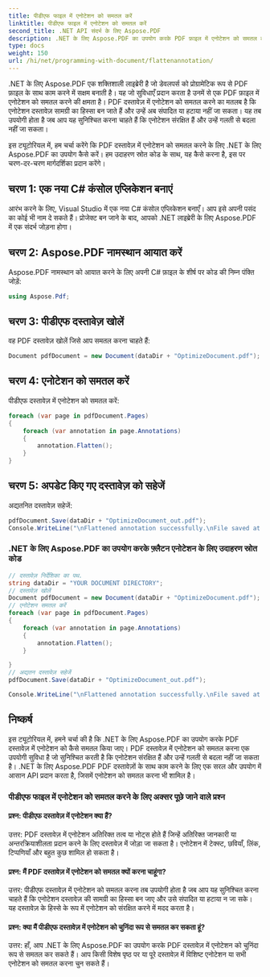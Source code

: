 ```yaml
---
title: पीडीएफ फाइल में एनोटेशन को समतल करें
linktitle: पीडीएफ फाइल में एनोटेशन को समतल करें
second_title: .NET API संदर्भ के लिए Aspose.PDF
description: .NET के लिए Aspose.PDF का उपयोग करके PDF फ़ाइल में एनोटेशन को समतल करना सीखें। एनोटेशन को सुरक्षित रखें और आकस्मिक परिवर्तन को रोकें।
type: docs
weight: 150
url: /hi/net/programming-with-document/flattenannotation/
---
```

.NET के लिए Aspose.PDF एक शक्तिशाली लाइब्रेरी है जो डेवलपर्स को प्रोग्रामेटिक रूप से PDF फ़ाइल के साथ काम करने में सक्षम बनाती है। यह जो सुविधाएँ प्रदान करता है उनमें से एक PDF फ़ाइल में एनोटेशन को समतल करने की क्षमता है। PDF दस्तावेज़ में एनोटेशन को समतल करने का मतलब है कि एनोटेशन दस्तावेज़ सामग्री का हिस्सा बन जाते हैं और उन्हें अब संपादित या हटाया नहीं जा सकता। यह तब उपयोगी होता है जब आप यह सुनिश्चित करना चाहते हैं कि एनोटेशन संरक्षित हैं और उन्हें गलती से बदला नहीं जा सकता।

इस ट्यूटोरियल में, हम चर्चा करेंगे कि PDF दस्तावेज़ में एनोटेशन को समतल करने के लिए .NET के लिए Aspose.PDF का उपयोग कैसे करें। हम उदाहरण स्रोत कोड के साथ, यह कैसे करना है, इस पर चरण-दर-चरण मार्गदर्शिका प्रदान करेंगे।

## चरण 1: एक नया C# कंसोल एप्लिकेशन बनाएं
आरंभ करने के लिए, Visual Studio में एक नया C# कंसोल एप्लिकेशन बनाएँ। आप इसे अपनी पसंद का कोई भी नाम दे सकते हैं। प्रोजेक्ट बन जाने के बाद, आपको .NET लाइब्रेरी के लिए Aspose.PDF में एक संदर्भ जोड़ना होगा।

## चरण 2: Aspose.PDF नामस्थान आयात करें
Aspose.PDF नामस्थान को आयात करने के लिए अपनी C# फ़ाइल के शीर्ष पर कोड की निम्न पंक्ति जोड़ें:

```csharp
using Aspose.Pdf;
```

## चरण 3: पीडीएफ दस्तावेज़ खोलें
वह PDF दस्तावेज़ खोलें जिसे आप समतल करना चाहते हैं:

```csharp
Document pdfDocument = new Document(dataDir + "OptimizeDocument.pdf");
```

## चरण 4: एनोटेशन को समतल करें
पीडीएफ दस्तावेज़ में एनोटेशन को समतल करें:

```csharp
foreach (var page in pdfDocument.Pages)
{
    foreach (var annotation in page.Annotations)
    {
        annotation.Flatten();
    }
}
```

## चरण 5: अपडेट किए गए दस्तावेज़ को सहेजें
अद्यतनित दस्तावेज़ सहेजें:

```csharp
pdfDocument.Save(dataDir + "OptimizeDocument_out.pdf");
Console.WriteLine("\nFlattened annotation successfully.\nFile saved at " + dataDir);
```

### .NET के लिए Aspose.PDF का उपयोग करके फ़्लैटन एनोटेशन के लिए उदाहरण स्रोत कोड

```csharp
// दस्तावेज़ निर्देशिका का पथ.
string dataDir = "YOUR DOCUMENT DIRECTORY";
// दस्तावेज़ खोलें
Document pdfDocument = new Document(dataDir + "OptimizeDocument.pdf");
// एनोटेशन समतल करें
foreach (var page in pdfDocument.Pages)
{
	foreach (var annotation in page.Annotations)
	{
		annotation.Flatten();
	}

}
// अद्यतन दस्तावेज़ सहेजें
pdfDocument.Save(dataDir + "OptimizeDocument_out.pdf");

Console.WriteLine("\nFlattened annotation successfully.\nFile saved at " + dataDir);
```

## निष्कर्ष
इस ट्यूटोरियल में, हमने चर्चा की है कि .NET के लिए Aspose.PDF का उपयोग करके PDF दस्तावेज़ में एनोटेशन को कैसे समतल किया जाए। PDF दस्तावेज़ में एनोटेशन को समतल करना एक उपयोगी सुविधा है जो सुनिश्चित करती है कि एनोटेशन संरक्षित हैं और उन्हें गलती से बदला नहीं जा सकता है। .NET के लिए Aspose.PDF PDF दस्तावेज़ों के साथ काम करने के लिए एक सरल और उपयोग में आसान API प्रदान करता है, जिसमें एनोटेशन को समतल करना भी शामिल है। 

### पीडीएफ फाइल में एनोटेशन को समतल करने के लिए अक्सर पूछे जाने वाले प्रश्न

#### प्रश्न: पीडीएफ दस्तावेज़ में एनोटेशन क्या हैं?

उत्तर: PDF दस्तावेज़ में एनोटेशन अतिरिक्त तत्व या नोट्स होते हैं जिन्हें अतिरिक्त जानकारी या अन्तरक्रियाशीलता प्रदान करने के लिए दस्तावेज़ में जोड़ा जा सकता है। एनोटेशन में टेक्स्ट, छवियाँ, लिंक, टिप्पणियाँ और बहुत कुछ शामिल हो सकता है।

#### प्रश्न: मैं PDF दस्तावेज़ में एनोटेशन को समतल क्यों करना चाहूंगा?

उत्तर: पीडीएफ दस्तावेज़ में एनोटेशन को समतल करना तब उपयोगी होता है जब आप यह सुनिश्चित करना चाहते हैं कि एनोटेशन दस्तावेज़ की सामग्री का हिस्सा बन जाए और उसे संपादित या हटाया न जा सके। यह दस्तावेज़ के हिस्से के रूप में एनोटेशन को संरक्षित करने में मदद करता है।

#### प्रश्न: क्या मैं पीडीएफ दस्तावेज़ में एनोटेशन को चुनिंदा रूप से समतल कर सकता हूं?

उत्तर: हाँ, आप .NET के लिए Aspose.PDF का उपयोग करके PDF दस्तावेज़ में एनोटेशन को चुनिंदा रूप से समतल कर सकते हैं। आप किसी विशेष पृष्ठ पर या पूरे दस्तावेज़ में विशिष्ट एनोटेशन या सभी एनोटेशन को समतल करना चुन सकते हैं।